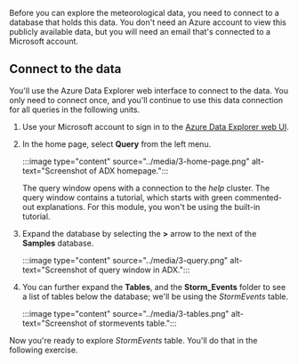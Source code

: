 Before you can explore the meteorological data, you need to connect to a database that holds this data. You don't need an Azure account to view this publicly available data, but you will need an email that's connected to a Microsoft account.

## Connect to the data

You'll use the Azure Data Explorer web interface to connect to the data. You only need to connect once, and you'll continue to use this data connection for all queries in the following units.

1. Use your Microsoft account to sign in to the [Azure Data Explorer web UI](https://dataexplorer.azure.com/).
1. In the home page, select **Query** from the left menu.

    :::image type="content" source="../media/3-home-page.png" alt-text="Screenshot of ADX homepage.":::

    The query window opens with a connection to the *help* cluster. The query window contains a tutorial, which starts with green commented-out explanations. For this module, you won't be using the built-in tutorial.

1. Expand the database by selecting the **>** arrow to the next of the **Samples** database.

    :::image type="content" source="../media/3-query.png" alt-text="Screenshot of query window in ADX.":::

1. You can further expand the **Tables**, and the **Storm_Events** folder to see a list of tables below the database; we'll be using the *StormEvents* table.

    :::image type="content" source="../media/3-tables.png" alt-text="Screenshot of stormevents table.":::

Now you're ready to explore *StormEvents* table. You'll do that in the following exercise.